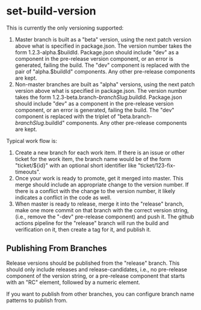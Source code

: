 # set-build-version

This is currently the only versioning supported:

1. Master branch is built as a "beta" version, using the next patch version above what is specified in package.json.
   The version number takes the form 1.2.3-alpha.$buildId. Package.json should include "dev" as a component in the pre-release
   version component, or an error is generated, failing the build. The "dev" component is replaced with the pair of "alpha.$buildId"
   components. Any other pre-release components are kept.
2. Non-master branches are built as "alpha" versions, using the next patch version above what is specified in package.json.
   The version number takes the form 1.2.3-beta.branch-$branchSlug.$buildId. Package.json should include "dev" as a component in the pre-release
   version component, or an error is generated, failing the build. The "dev" component is replaced with the triplet of "beta.branch-$branchSlug.$buildId"
   components. Any other pre-release components are kept.

Typical work flow is:

1. Create a new branch for each work item. If there is an issue or other ticket for the work item, the branch name would be of the form
   "ticket/\${id}" with an optional short identifier like "ticket/123-fix-timeouts".
2. Once your work is ready to promote, get it merged into master. This merge should include an appropriate change to the version number. If
   there is a conflict with the change to the version number, it likely indicates a conflict in the code as well.
3. When master is ready to release, merge it into the "release" branch, make one more commit on that branch with the correct version string,
   (i.e., remove the "-dev" pre-release component) and push it. The github actions pipeline for the "release" branch will run the build and
   verification on it, then create a tag for it, and publish it.

## Publishing From Branches

Release versions should be published from the "release" branch. This should only include releases and release-candidates, i.e., no pre-release
component of the version string, or a pre-release component that starts with an "RC" element, followed by a numeric element.

If you want to publish from other branches, you can configure branch name patterns to publish from.
